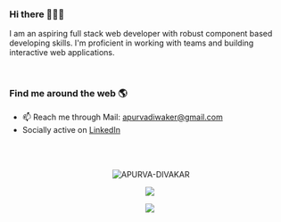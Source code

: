 ### Hi there 👋👨‍💻

I am an aspiring full stack web developer with robust component based developing skills. I'm proficient in working with teams and building interactive web applications.

<br/>

 ### Find me around the web 🌎
* 📫 Reach me through Mail: apurvadiwaker@gmail.com
* Socially active on <a href="www.linkedin.com/in/apurvadivakar">LinkedIn</a>

<!-- [![Kapil's GitHub stats](https://github-readme-stats.vercel.app/api?username=APURVA-DIVAKAR&show_icons=true&theme=radical&count_private=true)](https://github.com/APURVA-DIVAKAR/github-readme-stats)
 -->
<!-- [![Top Langs](https://github-readme-stats.vercel.app/api/top-langs/?username=APURVA-DIVAKAR)](https://github.com/APURVA-DIVAKAR/github-readme-stats) -->

<!-- ## 🔗 Links
[![portfolio](https://](https:///) -->

<!--
**kapsxx/kapsxx** is a ✨ _special_ ✨ repository because its `README.md` (this file) appears on your GitHub profile.

Here are some ideas to get you started:

- 🔭 I’m currently working on ...
- 🌱 I’m currently learning ...
- 👯 I’m looking to collaborate on ...
- 🤔 I’m looking for help with ...
- 💬 Ask me about ...
- 📫 How to reach me: ...
- 😄 Pronouns: ...
- ⚡ Fun fact: ...
-->

<br/><br/>
<p align="center">&nbsp;<img align="center" src="https://github-readme-stats.vercel.app/api?username=APURVA-DIVAKAR&theme=radical&show_icons=true&locale=en" alt="APURVA-DIVAKAR" /></p>
<p align="center"><img align="center" src="https://github-readme-streak-stats.herokuapp.com/?user=APURVA-DIVAKAR&alt="APURVA-DIVAKAR" /></p>
<p align="center"><img  src="https://raw.githubusercontent.com/Trilokia/Trilokia/379277808c61ef204768a61bbc5d25bc7798ccf1/bottom_header.svg"></p>
